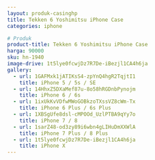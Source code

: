 ```yaml
---
layout: produk-casinghp
title: Tekken 6 Yoshimitsu iPhone Case
categories: iphone

# Produk
product-title: Tekken 6 Yoshimitsu iPhone Case
harga: 90000
sku: hn-1940
image-drive: 1t5lye0fcwjDz7R7De-iBezjl1CA4h6ja
gallery:
  - url: 1GAFMxk1jATIKsS4-zpYnQ4hgR2TqjtI1
    title: iPhone 5 / 5s / SE
  - url: 14HhxZ5DXaMef87u-8o58hRGDnbPynojm
    title: iPhone 6 / 6s
  - url: 1ixUkKvVDfwMWoGOBkzoTXssVZ8cWm-Tx
    title: iPhone 6 Plus / 6s Plus
  - url: 1XBSgUfe8dsl-cMPOOd_UzlPTBA9qYy7o
    title: iPhone 7 / 8
  - url: 1sarZ48-od3zy89i6wbn4gLIHuDmXXWlA
    title: iPhone 7 Plus / 8 Plus
  - url: 1t5lye0fcwjDz7R7De-iBezjl1CA4h6ja
    title: iPhone X
---
```

